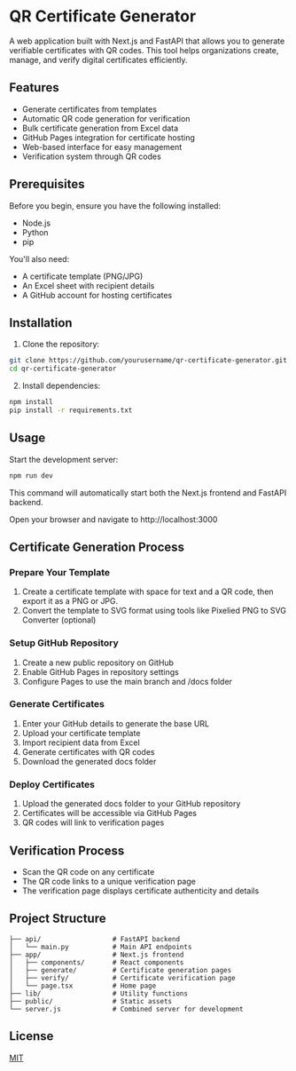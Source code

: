 # QR Certificate Generator

A web application built with Next.js and FastAPI that allows you to generate verifiable certificates with QR codes. This tool helps organizations create, manage, and verify digital certificates efficiently.

## Features

- Generate certificates from templates
- Automatic QR code generation for verification
- Bulk certificate generation from Excel data
- GitHub Pages integration for certificate hosting
- Web-based interface for easy management
- Verification system through QR codes

## Prerequisites

Before you begin, ensure you have the following installed:

- Node.js
- Python
- pip

You'll also need:

- A certificate template (PNG/JPG)
- An Excel sheet with recipient details
- A GitHub account for hosting certificates

## Installation

1. Clone the repository:
```bash
git clone https://github.com/yourusername/qr-certificate-generator.git
cd qr-certificate-generator
```

2. Install dependencies:
```bash
npm install
pip install -r requirements.txt
```

## Usage

Start the development server:
```bash
npm run dev
```

This command will automatically start both the Next.js frontend and FastAPI backend.

Open your browser and navigate to http://localhost:3000

## Certificate Generation Process

### Prepare Your Template

1. Create a certificate template with space for text and a QR code, then export it as a PNG or JPG.
2. Convert the template to SVG format using tools like Pixelied PNG to SVG Converter (optional)

### Setup GitHub Repository

1. Create a new public repository on GitHub
2. Enable GitHub Pages in repository settings
3. Configure Pages to use the main branch and /docs folder

### Generate Certificates

1. Enter your GitHub details to generate the base URL
2. Upload your certificate template
3. Import recipient data from Excel
4. Generate certificates with QR codes
5. Download the generated docs folder

### Deploy Certificates

1. Upload the generated docs folder to your GitHub repository
2. Certificates will be accessible via GitHub Pages
3. QR codes will link to verification pages

## Verification Process

- Scan the QR code on any certificate
- The QR code links to a unique verification page
- The verification page displays certificate authenticity and details

## Project Structure

```
├── api/                  # FastAPI backend
│   └── main.py           # Main API endpoints
├── app/                  # Next.js frontend
│   ├── components/       # React components
│   ├── generate/         # Certificate generation pages
│   ├── verify/           # Certificate verification page
│   └── page.tsx          # Home page
├── lib/                  # Utility functions
├── public/               # Static assets
└── server.js             # Combined server for development
```

## License

[MIT](LICENSE)